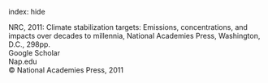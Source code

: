 index: hide

<div class="Citation">

  <div class="Citation-body">
    <div class="Citation-text">NRC, 2011: <span class="Article-bookTitle">Climate stabilization targets: Emissions, concentrations, and impacts over decades to millennia, </span>National Academies Press, Washington, D.C., 298pp.</div>
    <div class="Citation-links">
      <div class="CitationLink" data-href="https://scholar.google.com/scholar?q=Climate+stabilization+targets%3A+Emissions%2C+concentrations%2C+and+impacts+over+decades+to+millennia">
        <div class="CitationLink-icon CitationLink-Scholar"></div>
        <div class="CitationLink-text">Google Scholar</div>
      </div>
      <div class="CitationLink" data-href="http://www.nap.edu/catalog/12877.html">
        <div class="CitationLink-icon CitationLink-Publisher"></div>
        <div class="CitationLink-text">Nap.edu</div>
      </div>
    </div>
  </div>
</div>


<div class="Citation-copy">
&copy; National Academies Press, 2011
</div>